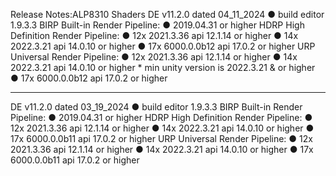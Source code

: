 ﻿Release Notes:ALP8310 Shaders
DE v11.2.0 dated 04_11_2024
   ● build editor 1.9.3.3
BIRP Built-in Render Pipeline:
   ● 2019.04.31 or higher
HDRP High Definition Render Pipeline:
   ● 12x 2021.3.36 api 12.1.14 or higher
   ● 14x 2022.3.21 api 14.0.10 or higher 
   ● 17x 6000.0.0b12 api 17.0.2 or higher
URP Universal Render Pipeline:
   ● 12x 2021.3.36 api 12.1.14 or higher
   ● 14x 2022.3.21 api 14.0.10 or higher 
     * min unity version is 2022.3.21 & or higher
   ● 17x 6000.0.0b12 api 17.0.2 or higher

-----------------------

DE v11.2.0 dated 03_19_2024
   ● build editor 1.9.3.3
BIRP Built-in Render Pipeline:
   ● 2019.04.31 or higher
HDRP High Definition Render Pipeline:
   ● 12x 2021.3.36 api 12.1.14 or higher
   ● 14x 2022.3.21 api 14.0.10 or higher
   ● 17x 6000.0.0b11 api 17.0.2 or higher
URP Universal Render Pipeline:
   ● 12x 2021.3.36 api 12.1.14 or higher
   ● 14x 2022.3.21 api 14.0.10 or higher
   ● 17x 6000.0.0b11 api 17.0.2 or higher